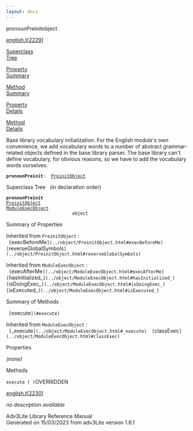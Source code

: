 ```yaml
---
layout: docs
---
```

<span class="title">pronounPreinit</span><span class="type">object</span>

[english.t](../file/english.t.html)\[[2229](../source/english.t.html#2229)\]

[Superclass  
Tree](#_SuperClassTree_)

[Property  
Summary](#_PropSummary_)

[Method  
Summary](#_MethodSummary_)

[Property  
Details](#_Properties_)

[Method  
Details](#_Methods_)

<div class="fdesc">

Base library vocabulary initialization. For the English module's own
convenience, we add vocabulary words to a number of abstract
grammar-related objects defined in the base library parser. The base
library can't define vocabulary, for obvious reasons, so we have to add
the vocabulary words ourselves.

**`pronounPreinit`**` :   `[`PreinitObject`](../object/PreinitObject.html)

</div>

<span id="_SuperClassTree_"></span>

<div class="mjhd">

<span class="hdln">Superclass Tree</span>   (in declaration order)

</div>

**`pronounPreinit`**  
[`PreinitObject`](../object/PreinitObject.html)  
[`ModuleExecObject`](../object/ModuleExecObject.html)  
`                         object`  
<span id="_PropSummary_"></span>

<div class="mjhd">

<span class="hdln">Summary of Properties</span>  

</div>



Inherited from `PreinitObject` :  
` [`execBeforeMe`](../object/PreinitObject.html#execBeforeMe)  [`reverseGlobalSymbols`](../object/PreinitObject.html#reverseGlobalSymbols)  `

Inherited from `ModuleExecObject` :  
` [`execAfterMe`](../object/ModuleExecObject.html#execAfterMe)  [`hasInitialized_`](../object/ModuleExecObject.html#hasInitialized_)  [`isDoingExec_`](../object/ModuleExecObject.html#isDoingExec_)  [`isExecuted_`](../object/ModuleExecObject.html#isExecuted_)  `

<span id="_MethodSummary_"></span>

<div class="mjhd">

<span class="hdln">Summary of Methods</span>  

</div>

` [`execute`](#execute)  `



Inherited from `ModuleExecObject` :  
` [`_execute`](../object/ModuleExecObject.html#_execute)  [`classExec`](../object/ModuleExecObject.html#classExec)  `

<span id="_Properties_"></span>

<div class="mjhd">

<span class="hdln">Properties</span>  

</div>

*(none)* <span id="_Methods_"></span>

<div class="mjhd">

<span class="hdln">Methods</span>  

</div>

<span id="execute"></span>

`execute ( )`<span class="rem">OVERRIDDEN</span>

[english.t](../file/english.t.html)\[[2230](../source/english.t.html#2230)\]

<div class="desc">

*no description available*

</div>

<div class="ftr">

Adv3Lite Library Reference Manual  
Generated on 15/03/2023 from adv3Lite version 1.6.1

</div>
